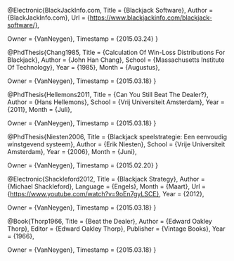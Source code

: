 @Electronic{BlackJackInfo.com,
  Title                    = {Blackjack Software},
  Author                   = {BlackJackInfo.com},
  Url                      = {https://www.blackjackinfo.com/blackjack-software/},

  Owner                    = {VanNeygen},
  Timestamp                = {2015.03.24}
}

@PhdThesis{Chang1985,
  Title                    = {Calculation Of Win-Loss Distributions For Blackjack},
  Author                   = {John Han Chang},
  School                   = {Massachusetts Institute Of Technology},
  Year                     = {1985},
  Month                    = {Augustus},

  Owner                    = {VanNeygen},
  Timestamp                = {2015.03.18}
}

@PhdThesis{Hellemons2011,
  Title                    = {Can You Still Beat The Dealer?},
  Author                   = {Hans Hellemons},
  School                   = {Vrij Universiteit Amsterdam},
  Year                     = {2011},
  Month                    = {Juli},

  Owner                    = {VanNeygen},
  Timestamp                = {2015.03.18}
}

@PhdThesis{Niesten2006,
  Title                    = {Blackjack speelstrategie: Een eenvoudig winstgevend systeem},
  Author                   = {Erik Niesten},
  School                   = {Vrije Universiteit Amsterdam},
  Year                     = {2006},
  Month                    = {Juni},

  Owner                    = {VanNeygen},
  Timestamp                = {2015.02.20}
}

@Electronic{Shackleford2012,
  Title                    = {Blackjack Strategy},
  Author                   = {Michael Shackleford},
  Language                 = {Engels},
  Month                    = {Maart},
  Url                      = {https://www.youtube.com/watch?v=9oEn7gyLSCE},
  Year                     = {2012},

  Owner                    = {VanNeygen},
  Timestamp                = {2015.03.18}
}

@Book{Thorp1966,
  Title                    = {Beat the Dealer},
  Author                   = {Edward Oakley Thorp},
  Editor                   = {Edward Oakley Thorp},
  Publisher                = {Vintage Books},
  Year                     = {1966},

  Owner                    = {VanNeygen},
  Timestamp                = {2015.03.18}
}

